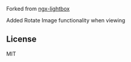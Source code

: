 Forked from [ngx-lightbox](https://github.com/themyth92/ngx-lightbox)

Added Rotate Image functionality when viewing

## License

MIT
